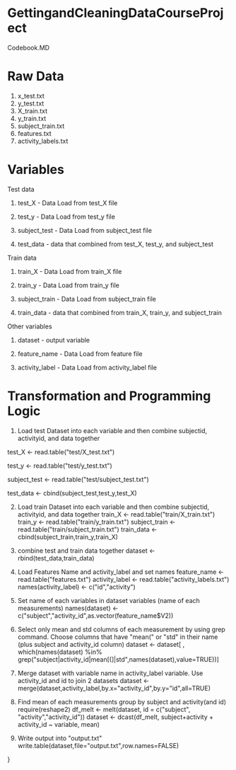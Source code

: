 GettingandCleaningDataCourseProject
===================================

Codebook.MD

Raw Data
===================================
1. x_test.txt
2. y_test.txt
3. X_train.txt
4. y_train.txt
5. subject_train.txt
6. features.txt
7. activity_labels.txt

Variables
===================================
 Test data
 
  1. test_X - Data Load from test_X file
  
  2. test_y - Data Load from test_y file
  
  3. subject_test - Data Load from subject_test file
  
  4. test_data - data that combined from test_X, test_y, and subject_test
  
Train data  
  
  1. train_X - Data Load from train_X file
  
  2. train_y - Data Load from train_y file
  
  3. subject_train - Data Load from subject_train file
  
  4. train_data - data that combined from train_X, train_y, and subject_train

Other variables
 
  1. dataset - output variable
  
  2. feature_name - Data Load from feature file
  
  3. activity_label - Data Load from activity_label file
  
Transformation and Programming Logic
===================================
  
  1. Load test Dataset into each variable and then combine subjectid, activityid, and data together
  
  test_X <- read.table("test/X_test.txt")

  test_y <- read.table("test/y_test.txt")
  
  subject_test <- read.table("test/subject_test.txt")
  
  test_data <- cbind(subject_test,test_y,test_X)
  
  
  2. Load train Dataset into each variable and then combine subjectid, activityid, and data together
  train_X <- read.table("train/X_train.txt")
  train_y <- read.table("train/y_train.txt")
  subject_train <- read.table("train/subject_train.txt")
  train_data <- cbind(subject_train,train_y,train_X)
  
  3. combine test and train data together
  dataset <- rbind(test_data,train_data)
  
  4. Load Features Name and activity_label and set names
  feature_name <- read.table("features.txt")
  activity_label <- read.table("activity_labels.txt")
  names(activity_label) <- c("id","activity")
  
  5. Set name of each variables in dataset variables (name of each measurements)
  names(dataset) <- c("subject","activity_id",as.vector(feature_name$V2))
  
  6. Select only mean and std columns of each measurement by using grep command. Choose columns that have "mean(" or "std" in their name (plus subject and activity_id column) 
  dataset <- dataset[ , which(names(dataset) %in% grep("subject|activity_id|mean[(]|std",names(dataset),value=TRUE))]
  
  7. Merge dataset with variable name in activity_label variable. Use activity_id and id to join 2 datasets
  dataset <- merge(dataset,activity_label,by.x="activity_id",by.y="id",all=TRUE)
  

  8. Find mean of each measurements group by subject and activity(and id)
  require(reshape2)
  df_melt <- melt(dataset, id = c("subject", "activity","activity_id"))
  dataset <- dcast(df_melt, subject+activity + activity_id ~ variable, mean)
  
  9. Write output into "output.txt"
  write.table(dataset,file="output.txt",row.names=FALSE)
  
}
